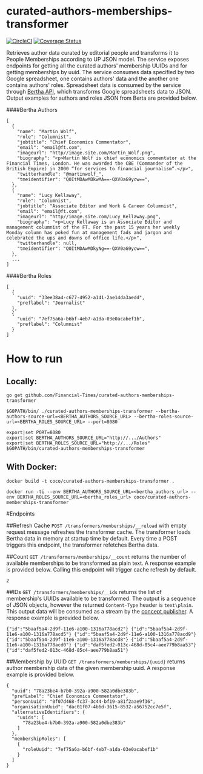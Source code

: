 # curated-authors-memberships-transformer

[![CircleCI](https://circleci.com/gh/Financial-Times/curated-authors-memberships-transformer.svg?style=svg)](https://circleci.com/gh/Financial-Times/curated-authors-memberships-transformer) [![Coverage Status](https://coveralls.io/repos/github/Financial-Times/curated-authors-memberships-transformer/badge.svg?branch=master)](https://coveralls.io/github/Financial-Times/curated-authors-memberships-transformer?branch=master)

Retrieves author data curated by editorial people and transforms it to People Memberships according to UP JSON model.
The service exposes endpoints for getting all the curated authors' membership UUIDs and for getting memberships by uuid.
The service consumes data specified by two Google spreadsheet, one contains authors' data and the another one contains authors' roles.
Spreadsheet data is consumed by the service through [Bertha API](https://github.com/ft-interactive/bertha/wiki/Tutorial), which transforms Google spreadsheets data to JSON.
Output examples for authors and roles JSON from Berta are provided below.

####Bertha Authors
```
[
  {
    "name": "Martin Wolf",
    "role": "Columnist",
    "jobtitle": "Chief Economics Commentator",
    "email": "email@ft.com",
    "imageurl": "http//image.site.com/Martin_Wolf.png",
    "biography": "<p>Martin Wolf is chief economics commentator at the Financial Times, London. He was awarded the CBE (Commander of the British Empire) in 2000 “for services to financial journalism”.</p>",
    "twitterhandle": "@martinwolf_",
    "tmeidentifier": "Q0ItMDAwMDkwMA==-QXV0aG9ycw==",
  },
  {
    "name": "Lucy Kellaway",
    "role": "Columnist",
    "jobtitle": "Associate Editor and Work & Career Columnist",
    "email": "email@ft.com",
    "imageurl": "http//image.site.com/Lucy_Kellaway.png",
    "biography": "<p>Lucy Kellaway is an Associate Editor and management columnist of the FT. For the past 15 years her weekly Monday column has poked fun at management fads and jargon and celebrated the ups and downs of office life.</p>",
    "twitterhandle": null,
    "tmeidentifier": "Q0ItMDAwMDkyNg==-QXV0aG9ycw==",
  },
  ...
]  
```

####Bertha Roles
```
[
  {
    "uuid": "33ee38a4-c677-4952-a141-2ae14da3aedd",
    "preflabel": "Journalist"
  },
  {
    "uuid": "7ef75a6a-b6bf-4eb7-a1da-03e0acabef1b",
    "preflabel": "Columnist"
  }
]
```

# How to run

## Locally:

`go get github.com/Financial-Times/curated-authors-memberships-transformer`

`$GOPATH/bin/ ./curated-authors-memberships-transformer --bertha-authors-source-url=<BERTHA_AUTHORS_SOURCE_URL> --bertha-roles-source-url=<BERTHA_ROLES_SOURCE_URL> --port=8080`                

```
export|set PORT=8080
export|set BERTHA_AUTHORS_SOURCE_URL="http://.../Authors"
export|set BERTHA_ROLES_SOURCE_URL="http://.../Roles"
$GOPATH/bin/curated-authors-memberships-transformer
```

## With Docker:

`docker build -t coco/curated-authors-memberships-transformer .`

`docker run -ti --env BERTHA_AUTHORS_SOURCE_URL=<bertha_authors_url> --env BERTHA_ROLES_SOURCE_URL=<bertha_roles_url> coco/curated-authors-memberships-transformer`

#Endpoints

##Refresh Cache
`POST /transformers/memberships/__reload` with empty request message refreshes the transformer cache.
The transformer loads Bertha data in memory at startup time by default. Every time a POST triggers this endpoint, the transformer refetches Bertha data.

##Count
`GET /transformers/memberships/__count` returns the number of available memberships to be transformed as plain text.
A response example is provided below. Calling this endpoint will trigger cache refresh by default.

```
2
```

##IDs
`GET /transformers/memberships/__ids` returns the list of membership's UUIDs available to be transformed.
The output is a sequence of JSON objects, however the returned `Content-Type` header is `text\plain`.
This output data will be consumed as a stream by the [concept publisher](https://github.com/Financial-Times/concept-publisher).
A response example is provided below.

```
{"id":"5baaf5a4-2d9f-11e6-a100-1316a778acd2"} {"id":"5baaf5a4-2d9f-11e6-a100-1316a778acd5"} {"id":"5baaf5a4-2d9f-11e6-a100-1316a778acd9"} {"id":"5baaf5a4-2d9f-11e6-a100-1316a778acd8"} {"id":"5baaf5a4-2d9f-11e6-a100-1316a778acd0"} {"id":"daf5fed2-013c-468d-85c4-aee779b8aa53"} {"id":"daf5fed2-013c-468d-85c4-aee779b8aa51"}
```

##Membership by UUID
`GET /transformers/memberships/{uuid}` returns author membership data of the given membership uuid.
A response example is provided below.

```
{
  "uuid": "78a23be4-b7b0-392a-a900-582a0dbe383b",
  "prefLabel": "Chief Economics Commentator",
  "personUuid": "0f07d468-fc37-3c44-bf19-a81f2aae9f36",
  "organisationUuid": "dac01f07-4b6d-3615-8532-a56752cc7e5f",
  "alternativeIdentifiers": {
    "uuids": [
      "78a23be4-b7b0-392a-a900-582a0dbe383b"
    ]
  },
  "membershipRoles": [
    {
      "roleUuid": "7ef75a6a-b6bf-4eb7-a1da-03e0acabef1b"
    }
  ]
}
```
